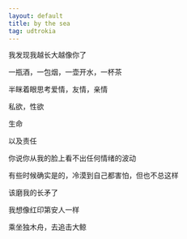 ```yaml
---
layout: default
title: by the sea
tag: udtrokia
---
```


我发现我越长大越像你了

一瓶酒，一包烟，一壶开水，一杯茶

半眯着眼思考爱情，友情，亲情

私欲，性欲

生命

以及责任

你说你从我的脸上看不出任何情绪的波动

有些时候确实是的，冷漠到自己都害怕，但也不总这样

该磨我的长矛了

我想像红印第安人一样

乘坐独木舟，去追击大鲸
